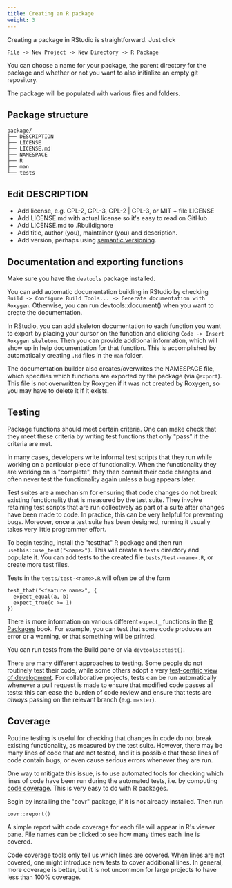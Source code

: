 ```yaml
---
title: Creating an R package
weight: 3
---
```


Creating a package in RStudio is straightforward. Just click

```
File -> New Project -> New Directory -> R Package
```

You can choose a name for your package, the parent directory for the package and whether or not you want to also initialize an empty git repository.

The package will be populated with various files and folders.

## Package structure

```
package/
├── DESCRIPTION
├── LICENSE
├── LICENSE.md
├── NAMESPACE
├── R
├── man
└── tests
```

## Edit DESCRIPTION

- Add license, e.g. GPL-2, GPL-3, GPL-2 | GPL-3, or MIT + file LICENSE
- Add LICENSE.md with actual license so it's easy to read on GitHub
- Add LICENSE.md to .Rbuildignore
- Add title, author (you), maintainer (you) and description.
- Add version, perhaps using [semantic versioning](https://semver.org/).

## Documentation and exporting functions

Make sure you have the `devtools` package installed.

You can add automatic documentation building in RStudio by checking `Build -> Configure Build Tools... -> Generate documentation with Roxygen`. Otherwise, you can run devtools::document() when you want to create the documentation.

In RStudio, you can add skeleton documentation to each function you want to export by placing your cursor on the function and clicking `Code -> Insert Roxygen skeleton`. Then you can provide additional information, which will show up in help documentation for that function. This is accomplished by automatically creating `.Rd` files in the `man` folder.

The documentation builder also creates/overwrites the NAMESPACE file, which specifies which functions are exported by the package (via `@export`). This file is not overwritten by Roxygen if it was not created by Roxygen, so you may have to delete it if it exists.

## Testing

Package functions should meet certain criteria. One can make check that they meet these criteria by writing test functions that only "pass" if the criteria are met.

In many cases, developers write informal test scripts that they run while working on a particular piece of functionality. When the functionality they are working on is "complete", they then commit their code changes and often never test the functionality again unless a bug appears later.

Test suites are a mechanism for ensuring that code changes do not break existing functionality that is measured by the test suite. They involve retaining test scripts that are run collectively as part of a suite after changes have been made to code. In practice, this can be very helpful for preventing bugs. Moreover, once a test suite has been designed, running it usually takes very little programmer effort.

To begin testing, install the "testthat" R package and then run `usethis::use_test("<name>")`. This will create a `tests` directory and populate it. You can add tests to the created file `tests/test-<name>.R`, or create more test files.

Tests in the `tests/test-<name>.R` will often be of the form

```
test_that("<feature name>", {
  expect_equal(a, b)
  expect_true(c >= 1)
})
```

There is more information on various different `expect_` functions in the [R Packages](https://r-pkgs.org/tests.html) book. For example, you can test that some code produces an error or a warning, or that something will be printed.

You can run tests from the Build pane or via `devtools::test()`.

There are many different approaches to testing. Some people do not routinely test their code, while some others adopt a very [test-centric view of development](https://en.wikipedia.org/wiki/Test-driven_development). For collaborative projects, tests can be run automatically whenever a pull request is made to ensure that modified code passes all tests: this can ease the burden of code review and ensure that tests are *always* passing on the relevant branch (e.g. `master`).

## Coverage

Routine testing is useful for checking that changes in code do not break existing functionality, as measured by the test suite. However, there may be many lines of code that are not tested, and it is possible that these lines of code contain bugs, or even cause serious errors whenever they are run.

One way to mitigate this issue, is to use automated tools for checking which lines of code have been run during the automated tests, i.e. by computing [code coverage](https://en.wikipedia.org/wiki/Code_coverage). This is very easy to do with R packages.

Begin by installing the "covr" package, if it is not already installed. Then run

```
covr::report()
```

A simple report with code coverage for each file will appear in R's viewer pane. File names can be clicked to see how many times each line is covered.

Code coverage tools only tell us which lines are covered. When lines are not covered, one might introduce new tests to cover additional lines. In general, more coverage is better, but it is not uncommon for large projects to have less than 100% coverage.
